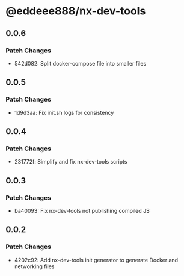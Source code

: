 # @eddeee888/nx-dev-tools

## 0.0.6

### Patch Changes

- 542d082: Split docker-compose file into smaller files

## 0.0.5

### Patch Changes

- 1d9d3aa: Fix init.sh logs for consistency

## 0.0.4

### Patch Changes

- 231772f: Simplify and fix nx-dev-tools scripts

## 0.0.3

### Patch Changes

- ba40093: Fix nx-dev-tools not publishing compiled JS

## 0.0.2

### Patch Changes

- 4202c92: Add nx-dev-tools init generator to generate Docker and networking files
